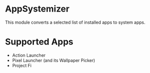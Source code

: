 # AppSystemizer
This module converts a selected list of installed apps to system apps.

# Supported Apps
* Action Launcher
* Pixel Launcher (and its Wallpaper Picker)
* Project Fi
